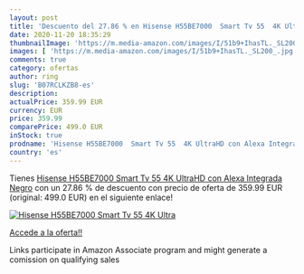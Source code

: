 ```yaml
---
layout: post
title: 'Descuento del 27.86 % en Hisense H55BE7000  Smart Tv 55  4K Ultra'
date: 2020-11-20 18:35:29
thumbnailImage: 'https://m.media-amazon.com/images/I/51b9+IhasTL._SL200_.jpg'
images: [ 'https://m.media-amazon.com/images/I/51b9+IhasTL._SL200_.jpg' ]
comments: true
category: ofertas
author: ring
slug: 'B07RCLKZB8-es'
description:
actualPrice: 359.99 EUR
currency: EUR
price: 359.99
comparePrice: 499.0 EUR
inStock: true
prodname: 'Hisense H55BE7000  Smart Tv 55  4K UltraHD con Alexa Integrada  Negro'
country: 'es'
---
```


Tienes [Hisense H55BE7000  Smart Tv 55  4K UltraHD con Alexa Integrada  Negro](https://www.amazon.es/dp/B07RCLKZB8/?tag=tolees-21) con un 27.86 % de descuento con precio de oferta de 359.99 EUR (original: 499.0 EUR) en el siguiente enlace!

[![Hisense H55BE7000  Smart Tv 55  4K Ultra](https://m.media-amazon.com/images/I/51b9+IhasTL._SL200_.jpg)](https://www.amazon.es/dp/B07RCLKZB8/?tag=tolees-21)

[Accede a la oferta!!](https://www.amazon.es/dp/B07RCLKZB8/?tag=tolees-21)

Links participate in Amazon Associate program and might generate a comission on qualifying sales


